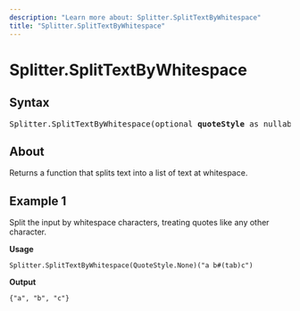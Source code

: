 ```yaml
---
description: "Learn more about: Splitter.SplitTextByWhitespace"
title: "Splitter.SplitTextByWhitespace"
---
```

# Splitter.SplitTextByWhitespace

## Syntax

<pre>
Splitter.SplitTextByWhitespace(optional <b>quoteStyle</b> as nullable number) as function
</pre>
  
## About

Returns a function that splits text into a list of text at whitespace.

## Example 1

Split the input by whitespace characters, treating quotes like any other character.

**Usage**

```powerquery-m
Splitter.SplitTextByWhitespace(QuoteStyle.None)("a b#(tab)c")
```

**Output**

`{"a", "b", "c"}`
